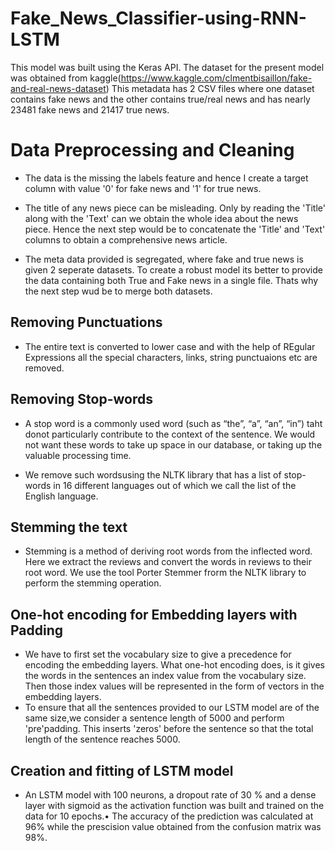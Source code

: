 # Fake_News_Classifier-using-RNN-LSTM
This model was built using the Keras API. The dataset for the present model was obtained from kaggle(https://www.kaggle.com/clmentbisaillon/fake-and-real-news-dataset)
This metadata has 2 CSV files where one dataset contains fake news and the other contains true/real news and has nearly 23481 fake news and 21417 true news.
# Data Preprocessing and Cleaning
* The data is the missing the labels feature and hence I create a target column with value '0' for fake news and '1' for true news.

* The title of any news piece can be misleading. Only by reading the 'Title' along with the 'Text' can we obtain the whole idea about the news piece. Hence the next step would be to concatenate the 'Title' and 'Text' columns to obtain a comprehensive news article.

* The meta data provided is segregated, where fake and true news is given 2 seperate datasets. To create a robust model its better to provide the data containing both True and Fake news in a single file. Thats why the next step wud be to merge both datasets. 
## Removing Punctuations 
* The entire text is converted to lower case and with the help of REgular Expressions all the special characters, links, string punctuaions etc are removed.
## Removing Stop-words
* A stop word is a commonly used word (such as “the”, “a”, “an”, “in”) taht donot particularly contribute to the context of the sentence. We would not want these words to take up space in our database, or taking up the valuable processing time.

* We remove such wordsusing the NLTK library that has a list of stop-words in 16 different languages out of which we call the list of the English language.
## Stemming the text
* Stemming is a method of deriving root words from the inflected word. Here we extract the reviews and convert the words in reviews to their root word. We use the tool Porter Stemmer frorm the NLTK library to perform the stemming operation.
## One-hot encoding for Embedding layers with Padding
* We have to first set the vocabulary size to give a precedence for encoding the embedding layers. What one-hot encoding does, is it gives the words in the sentences an index value from the vocabulary size. Then those index values will be represented in the form of vectors in the embedding layers.
* To ensure that all the sentences provided to our LSTM model are of the same size,we consider a sentence length of 5000 and perform 'pre'padding. This inserts 'zeros' before the sentence so that the total length of the sentence reaches 5000.
## Creation and fitting of LSTM model
* An LSTM model with 100 neurons, a dropout rate of 30 % and a dense layer with sigmoid as the activation function was built and trained on the data for 10 epochs.•	The accuracy of the prediction was calculated at 96% while the prescision value obtained from the 	confusion matrix was 98%.
